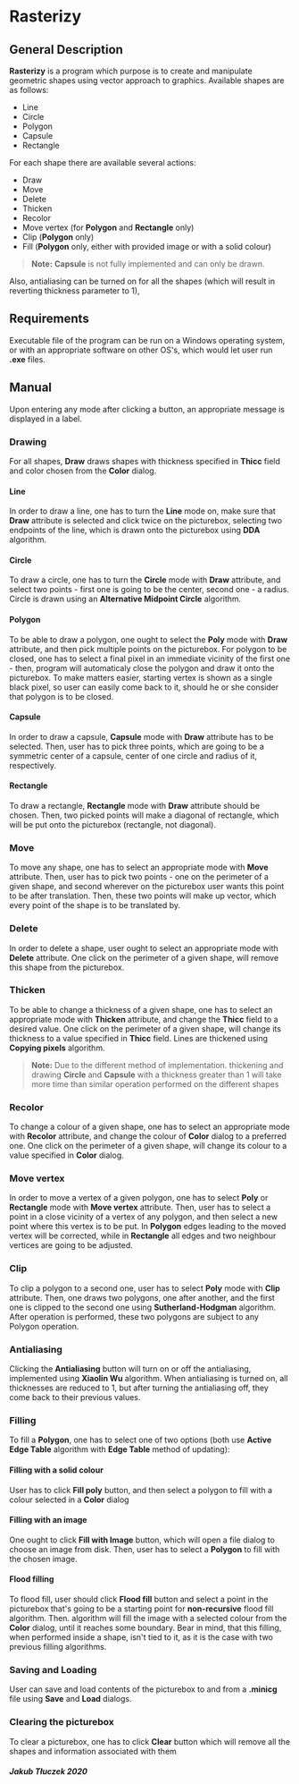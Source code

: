 # Rasterizy

## General Description
**Rasterizy** is a program which purpose is to create and manipulate geometric shapes using vector approach to graphics. 
Available shapes are as follows:
- Line
- Circle
- Polygon
- Capsule
- Rectangle

For each shape there are available several actions:
- Draw
- Move
- Delete
- Thicken
- Recolor
- Move vertex (for **Polygon** and **Rectangle** only)
- Clip (**Polygon** only)
- Fill (**Polygon** only, either with provided image or with a solid colour)
> **Note:**  **Capsule** is not fully implemented and can only be drawn.

Also, antialiasing can be turned on for all the shapes (which will result in reverting thickness parameter to 1), 

## Requirements
Executable file of the program can be run on  a Windows operating system, or with an appropriate software on other OS's, which would let user run **.exe** files.

## Manual
Upon entering any mode after clicking a button, an appropriate message is displayed in a label. 
### Drawing
For all shapes, **Draw** draws shapes with thickness specified in **Thicc** field and color chosen from the **Color** dialog. 
#### Line
In order to draw a line, one has to turn the **Line** mode on, make sure that **Draw** attribute is selected and click twice on the picturebox, selecting two endpoints of the line, which is drawn onto the picturebox using **DDA** algorithm.
#### Circle
To draw a circle, one has to turn the **Circle** mode with **Draw** attribute, and select two points - first one is going to be the center, second one - a radius. Circle is drawn using an **Alternative Midpoint Circle** algorithm.
#### Polygon
To be able to draw a polygon, one ought to select the **Poly** mode with **Draw** attribute, and then pick multiple points on the picturebox. For polygon to be closed, one has to select a final pixel in an immediate vicinity of the first one - then, program will automaticaly close the polygon and draw it onto the picturebox. To make matters easier, starting vertex is shown as a single black pixel, so user can easily come back to it, should he or she consider that polygon is to be closed. 
#### Capsule
In order to draw a capsule, **Capsule** mode with **Draw** attribute has to be selected. Then, user has to pick three points, which are going to be a symmetric center of a capsule, center of one circle and radius of it, respectively.
#### Rectangle 
To draw a rectangle, **Rectangle** mode with **Draw** attribute should be chosen. Then, two picked points will make a diagonal of rectangle, which will be put onto the picturebox (rectangle, not diagonal).
### Move
To move any shape, one has to select an appropriate mode with **Move** attribute. Then, user has to pick two points - one on the perimeter of a given shape, and second wherever on the picturebox user wants this point to be after translation. Then, these two points will make up vector, which every point of the shape is to be translated by.
### Delete
In order to delete a shape, user ought to select an appropriate mode with **Delete** attribute. One click on the perimeter of a given shape, will remove this shape from the picturebox.
### Thicken
To be able to change a thickness of a given shape, one has to select an appropriate mode with **Thicken** attribute, and change the **Thicc** field to a desired value. One click on the perimeter of a given shape, will change its thickness to a value specified in **Thicc** field. Lines are thickened using **Copying pixels** algorithm.
>**Note:** Due to the different method of implementation. thickening and drawing **Circle** and **Capsule** with a thickness greater than 1 will take more time than similar operation performed on the different shapes
### Recolor
To change a colour of a given shape, one has to select an appropriate mode with **Recolor** attribute, and change the colour of **Color** dialog to a preferred one. One click on the perimeter of a given shape, will change its colour to a value specified in **Color** dialog.
### Move vertex
In order to move a vertex of a given polygon, one has to select **Poly** or **Rectangle** mode with **Move vertex** attribute. Then, user has to select a point in a close vicinity of a vertex of any polygon, and then select a new point where this vertex is to be put. In **Polygon** edges leading to the moved vertex will be corrected, while in **Rectangle** all edges and two neighbour vertices are going to be adjusted.
### Clip
To clip a polygon to a second one, user has to select **Poly** mode with **Clip** attribute. Then, one draws two polygons, one after another, and the first one is clipped to the second one using **Sutherland-Hodgman** algorithm. After operation is performed, these two polygons are subject to any Polygon operation.  
### Antialiasing
Clicking the **Antialiasing** button will turn on or off the antialiasing, implemented using **Xiaolin Wu** algorithm. When antialiasing is turned on, all thicknesses are reduced to 1, but after turning the antialiasing off, they come back to their previous values.
### Filling
To fill a **Polygon**, one has to select one of two options (both use **Active Edge Table** algorithm with **Edge Table** method of updating):
#### Filling with a solid colour
User has to click **Fill poly** button, and then select a polygon to fill with a colour selected in a **Color** dialog
#### Filling with an image
One ought to click **Fill with Image** button, which will open a file dialog to choose an image from disk. Then, user has to select a **Polygon** to fill with the chosen image.
#### Flood filling
To flood fill, user should click **Flood fill** button and select a point in the picturebox that's going to be a starting point for **non-recursive** flood fill algorithm. Then. algorithm will fill the image with a selected colour from the **Color** dialog, until it reaches some boundary. Bear in mind, that this filling, when performed inside a shape, isn't tied to it, as it is the case with two previous filling algorithms.
### Saving and Loading
User can save and load contents of the picturebox to and from a **.minicg** file using **Save** and **Load** dialogs.
### Clearing the picturebox
To clear a picturebox, one has to click **Clear** button which will remove all the shapes and information associated with them 

##### Jakub Tłuczek 2020
